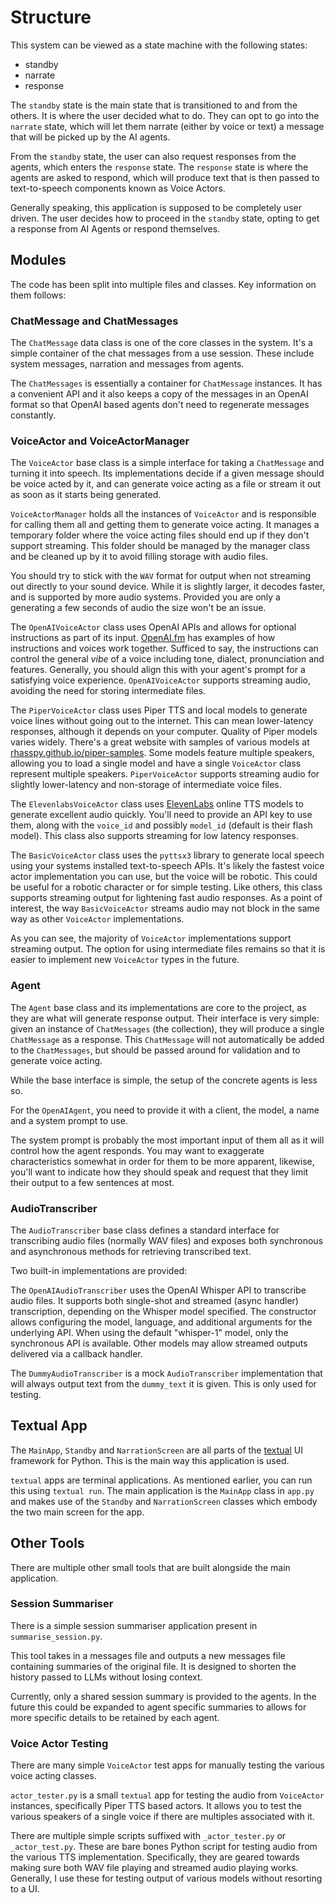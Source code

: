 # Structure

This system can be viewed as a state machine with the following states:

- standby
- narrate
- response

The `standby` state is the main state that is transitioned to and from the
others. It is where the user decided what to do. They can opt to go into the
`narrate` state, which will let them narrate (either by voice or text) a
message that will be picked up by the AI agents.

From the `standby` state, the user can also request responses from the agents,
which enters the `response` state. The `response` state is where the agents are
asked to respond, which will produce text that is then passed to text-to-speech
components known as Voice Actors.

Generally speaking, this application is supposed to be completely user driven.
The user decides how to proceed in the `standby` state, opting to get a
response from AI Agents or respond themselves.

## Modules

The code has been split into multiple files and classes. Key information on
them follows:

### ChatMessage and ChatMessages

The `ChatMessage` data class is one of the core classes in the system. It's
a simple container of the chat messages from a use session. These include
system messages, narration and messages from agents.

The `ChatMessages` is essentially a container for `ChatMessage` instances. It
has a convenient API and it also keeps a copy of the messages in an OpenAI
format so that OpenAI based agents don't need to regenerate messages
constantly.

### VoiceActor and VoiceActorManager

The `VoiceActor` base class is a simple interface for taking a `ChatMessage`
and turning it into speech. Its implementations decide if a given message
should be voice acted by it, and can generate voice acting as a file or stream
it out as soon as it starts being generated.

`VoiceActorManager` holds all the instances of `VoiceActor` and is responsible
for calling them all and getting them to generate voice acting. It manages a
temporary folder where the voice acting files should end up if they don't
support streaming. This folder should be managed by the manager class and be
cleaned up by it to avoid filling storage with audio files.

You should try to stick with the `WAV` format for output when not streaming out
directly to your sound device. While it is slightly larger, it decodes faster,
and is supported by more audio systems. Provided you are only a generating a
few seconds of audio the size won't be an issue.

The `OpenAIVoiceActor` class uses OpenAI APIs and allows for optional
instructions as part of its input. [OpenAI.fm](https://www.openai.fm/) has
examples of how instructions and voices work together. Sufficed to say, the
instructions can control the general _vibe_ of a voice including tone, dialect,
pronunciation and features. Generally, you should align this with your agent's
prompt for a satisfying voice experience. `OpenAIVoiceActor` supports streaming
audio, avoiding the need for storing intermediate files.

The `PiperVoiceActor` class uses Piper TTS and local models to generate voice
lines without going out to the internet. This can mean lower-latency responses,
although it depends on your computer. Quality of Piper models varies widely.
There's a great website with samples of various models at
[rhasspy.github.io/piper-samples](https://rhasspy.github.io/piper-samples/).
Some models feature multiple speakers, allowing you to load a single model and
have a single `VoiceActor` class represent multiple speakers. `PiperVoiceActor`
supports streaming audio for slightly lower-latency and non-storage of
intermediate voice files.

The `ElevenlabsVoiceActor` class uses [ElevenLabs](https://elevenlabs.io/)
online TTS models to generate excellent audio quickly. You'll need to provide
an API key to use them, along with the `voice_id` and possibly `model_id`
(default is their flash model). This class also supports streaming for low
latency responses.

The `BasicVoiceActor` class uses the `pyttsx3` library to generate local speech
using your systems installed text-to-speech APIs. It's likely the fastest voice
actor implementation you can use, but the voice will be robotic. This could be
useful for a robotic character or for simple testing. Like others, this class
supports streaming output for lightening fast audio responses. As a point of
interest, the way `BasicVoiceActor` streams audio may not block in the same way
as other `VoiceActor` implementations.

As you can see, the majority of `VoiceActor` implementations support
streaming output. The option for using intermediate files remains so that it is
easier to implement new `VoiceActor` types in the future.

### Agent

The `Agent` base class and its implementations are core to the project, as they
are what will generate response output. Their interface is very simple: given
an instance of `ChatMessages` (the collection), they will produce a single
`ChatMessage` as a response. This `ChatMessage` will not automatically be added
to the `ChatMessages`, but should be passed around for validation and to
generate voice acting.

While the base interface is simple, the setup of the concrete agents is less
so.

For the `OpenAIAgent`, you need to provide it with a client, the model, a name
and a system prompt to use.

The system prompt is probably the most important input of them all as it will
control how the agent responds. You may want to exaggerate characteristics
somewhat in order for them to be more apparent, likewise, you'll want to
indicate how they should speak and request that they limit their output to a
few sentences at most.

### AudioTranscriber

The `AudioTranscriber` base class defines a standard interface for transcribing
audio files (normally WAV files) and exposes both synchronous and asynchronous
methods for retrieving transcribed text.

Two built-in implementations are provided:

The `OpenAIAudioTranscriber` uses the OpenAI Whisper API to transcribe audio
files. It supports both single-shot and streamed (async handler) transcription,
depending on the Whisper model specified. The constructor allows configuring
the model, language, and additional arguments for the underlying API. When
using the default "whisper-1" model, only the synchronous API is available.
Other models may allow streamed outputs delivered via a callback handler.

The `DummyAudioTranscriber` is a mock `AudioTranscriber` implementation that
will always output text from the `dummy_text` it is given. This is only used
for testing.

## Textual App

The `MainApp`, `Standby` and `NarrationScreen` are all parts of the
[textual](https://textual.textualize.io/) UI framework for Python. This is the
main way this application is used.

`textual` apps are terminal applications. As mentioned earlier, you can run
this using `textual run`. The main application is the `MainApp` class in
`app.py` and makes use of the `Standby` and `NarrationScreen` classes which
embody the two main screen for the app.

## Other Tools

There are multiple other small tools that are built alongside the main
application.

### Session Summariser

There is a simple session summariser application present in
`summarise_session.py`.

This tool takes in a messages file and outputs a new messages file containing
summaries of the original file. It is designed to shorten the history passed to
LLMs without losing context.

Currently, only a shared session summary is provided to the agents. In the
future this could be expanded to agent specific summaries to allows for more
specific details to be retained by each agent.

### Voice Actor Testing

There are many simple `VoiceActor` test apps for manually testing the various
voice acting classes.

`actor_tester.py` is a small `textual` app for testing the audio from
`VoiceActor` instances, specifically Piper TTS based actors. It allows you to
test the various speakers of a single voice if there are multiples associated
with it.

There are multiple simple scripts suffixed with `_actor_tester.py` or
`_actor_test.py`. These are bare bones Python script for testing audio from the
various TTS implementation. Specifically, they are geared towards making sure
both WAV file playing and streamed audio playing works. Generally, I use these
for testing output of various models without resorting to a UI.
